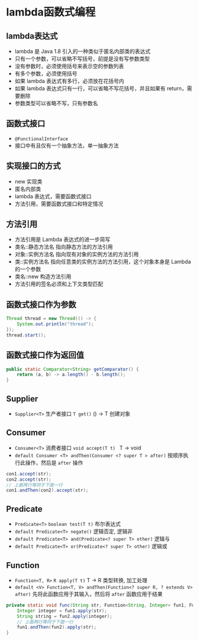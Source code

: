 
# lambda函数式编程

## lambda表达式

- lambda 是 Java 1.8 引入的一种类似于匿名内部类的表达式
- 只有一个参数，可以省略不写括号，前提是没有写参数类型
- 没有参数时，必须使用括号来表示空的参数列表
- 有多个参数，必须使用括号
- 如果 lambda 表达式有多行，必须放在花括号内
- 如果 lambda 表达式只有一行，可以省略不写花括号，并且如果有 return，需要删除
- 参数类型可以省略不写，只有参数名

## 函数式接口

- `@FunctionalInterface`
- 接口中有且仅有一个抽象方法，单一抽象方法

## 实现接口的方式

- new 实现类
- 匿名内部类
- lambda 表达式，需要函数式接口
- 方法引用，需要函数式接口和特定情况

## 方法引用

- 方法引用是 Lambda 表达式的进一步简写
- 类名::静态方法名 指向静态方法的方法引用
- 对象::实例方法名 指向现有对象的实例方法的方法引用
- 类::实例方法名 指向任意类的实例方法的方法引用，这个对象本身是 Lambda 的一个参数 
- 类名::new 构造方法引用
- 方法引用的签名必须和上下文类型匹配

## 函数式接口作为参数

```java
Thread thread = new Thread(() -> {  
    System.out.println("thread");  
});  
thread.start();
```

## 函数式接口作为返回值

```java
public static Comparator<String> getComparator() {  
    return (a, b) -> a.length() - b.length();  
}
```

## Supplier

- `Supplier<T>` 生产者接口 `T get()` () -> T 创建对象

## Consumer

- `Consumer<T>` 消费者接口 `void accept(T t) ` T -> void
- `default Consumer <T> andThen(Consumer <? super T > after)`  按顺序执行此操作，然后是 `after` 操作

```java
con1.accept(str);  
con2.accept(str); 
// 上面两行等同于下面一行
con1.andThen(con2).accept(str);
```

## Predicate

- `Predicate<T>` `boolean test(T t)` 布尔表达式
- `default Predicate<T> negate()` 逻辑否定, 逻辑非
- `default Predicate<T> and(Predicate<? super T> other)` 逻辑与
- `default Predicate<T> or(Predicate<? super T> other)` 逻辑或

## Function

- `Function<T, R>` `R apply(T t)`  T -> R 类型转换, 加工处理
- `default <V> Function<T, V> andThen(Function<? super R, ? extends V> after)` 先将此函数应用于其输入，然后将 `after` 函数应用于结果

```java
private static void func(String str, Function<String, Integer> fun1, Function<Integer, String> fun2) {  
    Integer integer = fun1.apply(str);  
    String string = fun2.apply(integer);  
    // 上面两行等同于下面一行  
    fun1.andThen(fun2).apply(str);  
}
```